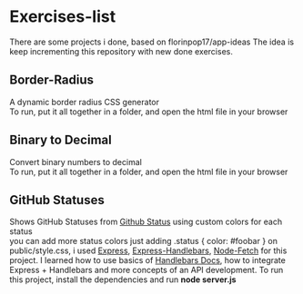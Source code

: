 <h1>Exercises-list</h1>
There are some projects i done, based on florinpop17/app-ideas
The idea is keep incrementing this repository with new done exercises.


<h2>Border-Radius</h2>
<p>A dynamic border radius CSS generator<br>
To run, put it all together in a folder, and open the html file in your browser</p>

<h2>Binary to Decimal</h2>
<p>Convert binary numbers to decimal<br>
To run, put it all together in a folder, and open the html file in your browser</p>

<h2>GitHub Statuses</h2>
<p>Shows GitHub Statuses from <a href="https://www.githubstatus.com/">Github Status</a> using custom colors for each status<br>you can add more status colors just adding .status { color: #foobar } on public/style.css, i used <a href="https://www.npmjs.com/package/express">Express</a>, <a href="https://www.npmjs.com/package/express-handlebars">Express-Handlebars</a>, <a href="https://www.npmjs.com/package/node-fetch">Node-Fetch</a> for this project.
  I learned how to use basics of <a href="https://handlebarsjs.com/guide/">Handlebars Docs</a>, how to integrate Express + Handlebars and more concepts of an API development.
To run this project, install the dependencies and run <b>node server.js</b></p>
